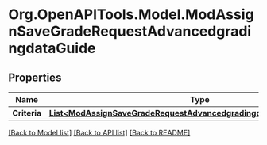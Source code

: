 # Org.OpenAPITools.Model.ModAssignSaveGradeRequestAdvancedgradingdataGuide

## Properties

Name | Type | Description | Notes
------------ | ------------- | ------------- | -------------
**Criteria** | [**List&lt;ModAssignSaveGradeRequestAdvancedgradingdataGuideCriteriaInner&gt;**](ModAssignSaveGradeRequestAdvancedgradingdataGuideCriteriaInner.md) |  | 

[[Back to Model list]](../README.md#documentation-for-models) [[Back to API list]](../README.md#documentation-for-api-endpoints) [[Back to README]](../README.md)

